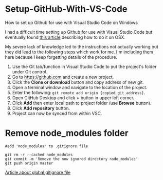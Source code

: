 # Setup-GitHub-With-VS-Code
How to set up Github for use with Visual Studio Code on Windows

I had a difficult time setting up Github for use with Visual Studio Code but eventually found [this article](http://michaelcrump.net/using-github-with-visualstudio-code/) describing how to do it on OSX.

My severe lack of knowledge led to the instructions not actually working but they did lead to the following steps which work for me. I'm including them here because I keep forgetting details of the procedure.

1. Use the Git tab/function in Visual Studio Code to put the project's folder under Git control.
2. Go to https://github.com and create a new project.
3. Click the **Clone or download** button and copy address of new git.
3. Open a terminal window and navigate to the location of the project.
4. Enter the following: `git remote add origin {copied_git_address}`.
5. Open GitHub Desktop and click **+** button in upper left corner.
6. Click **Add** then enter local path to project folder (use **Browse** button).
7. Click **Add repository** button.
8. Project can now be synced from within VSC.

# Remove **node_modules** folder
```
#add 'node_modules' to .gitignore file

git rm -r --cached node_modules
git commit -m 'Remove the now ignored directory node_modules'
git push origin master
```
[Article about global gitignore file](https://zellwk.com/blog/gitignore/)
